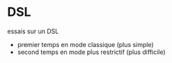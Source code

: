# DSL
essais sur un DSL
- premier temps en mode classique (plus simple)
- second temps en mode plus restrictif (plus difficile)
